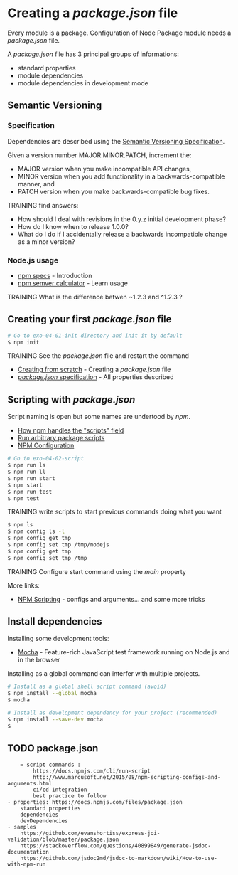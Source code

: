# Creating a _package.json_ file

Every module is a package. Configuration of Node Package module needs a _package.json_ file.

A _package.json_ file has 3 principal groups of informations:

- standard properties
- module dependencies
- module dependencies in development mode

## Semantic Versioning

### Specification

Dependencies are described using the [Semantic Versioning Specification](https://semver.org).

Given a version number MAJOR.MINOR.PATCH, increment the:

- MAJOR version when you make incompatible API changes,
- MINOR version when you add functionality in a backwards-compatible manner, and
- PATCH version when you make backwards-compatible bug fixes.

TRAINING find answers:

- How should I deal with revisions in the 0.y.z initial development phase?
- How do I know when to release 1.0.0?
- What do I do if I accidentally release a backwards incompatible change as a minor version?

### Node.js usage

- [npm specs](https://docs.npmjs.com/about-semantic-versioning) - Introduction
- [npm semver calculator](https://semver.npmjs.com/) - Learn usage

TRAINING What is the difference betwen ~1.2.3 and ^1.2.3 ?

## Creating your first _package.json_ file

```bash
# Go to exo-04-01-init directory and init it by default
$ npm init
```

TRAINING See the _package.json_ file and restart the command

- [Creating from scratch](https://docs.npmjs.com/creating-a-package-json-file) - Creating a _package.json_ file
- [_package.json_ specification](https://docs.npmjs.com/files/package.json) - All properties described

## Scripting with _package.json_

Script naming is open but some names are undertood by _npm_.

- [How npm handles the "scripts" field](https://docs.npmjs.com/misc/scripts)
- [Run arbitrary package scripts](https://docs.npmjs.com/cli/run-script)
- [NPM Configuration](https://docs.npmjs.com/misc/config)

```bash
# Go to exo-04-02-script
$ npm run ls
$ npm run ll
$ npm run start
$ npm start
$ npm run test
$ npm test
```

TRAINING write scripts to start previous commands doing what you want

```bash
$ npm ls
$ npm config ls -l
$ npm config get tmp
$ npm config set tmp /tmp/nodejs
$ npm config get tmp
$ npm config set tmp /tmp
```

TRAINING Configure start command using the _main_ property

More links:

- [NPM Scripting](http://www.marcusoft.net/2015/08/npm-scripting-configs-and-arguments.html) - configs and arguments... and some more tricks

## Install dependencies

Installing some development tools:

- [Mocha](https://mochajs.org/) - Feature-rich JavaScript test framework running on Node.js and in the browser

Installing as a global command can interfer with multiple projects.

```bash
# Install as a global shell script command (avoid)
$ npm install --global mocha
$ mocha

# Install as development dependency for your project (recommended)
$ npm install --save-dev mocha
$
```

## TODO package.json

    	= script commands :
    		https://docs.npmjs.com/cli/run-script
    		http://www.marcusoft.net/2015/08/npm-scripting-configs-and-arguments.html
    		ci/cd integration
    		best practice to follow
    - properties: https://docs.npmjs.com/files/package.json
    	standard properties
    	dependencies
    	devDependencies
    - samples
    	https://github.com/evanshortiss/express-joi-validation/blob/master/package.json
    	https://stackoverflow.com/questions/40899849/generate-jsdoc-documentation
    	https://github.com/jsdoc2md/jsdoc-to-markdown/wiki/How-to-use-with-npm-run
